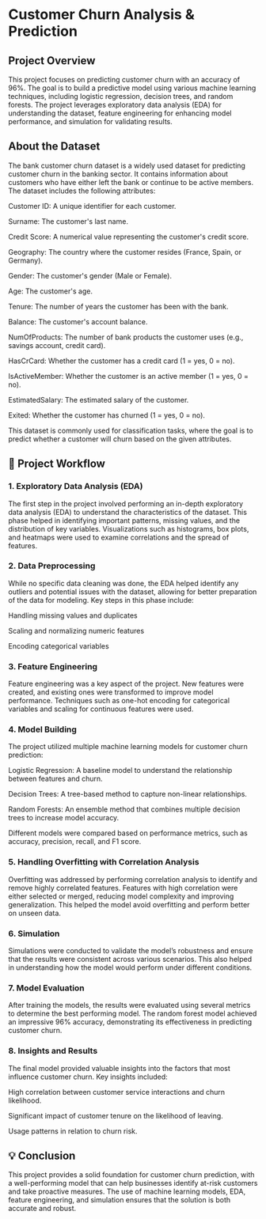 # Customer Churn Analysis & Prediction
## Project Overview
This project focuses on predicting customer churn with an accuracy of 96%. The goal is to build a predictive model using various machine learning techniques, including logistic regression, decision trees, and random forests. The project leverages exploratory data analysis (EDA) for understanding the dataset, feature engineering for enhancing model performance, and simulation for validating results.

## About the Dataset
The bank customer churn dataset is a widely used dataset for predicting customer churn in the banking sector. It contains information about customers who have either left the bank or continue to be active members. The dataset includes the following attributes:

Customer ID: A unique identifier for each customer.

Surname: The customer's last name.

Credit Score: A numerical value representing the customer's credit score.

Geography: The country where the customer resides (France, Spain, or Germany).

Gender: The customer's gender (Male or Female).

Age: The customer's age.

Tenure: The number of years the customer has been with the bank.

Balance: The customer's account balance.

NumOfProducts: The number of bank products the customer uses (e.g., savings account, credit card).

HasCrCard: Whether the customer has a credit card (1 = yes, 0 = no).

IsActiveMember: Whether the customer is an active member (1 = yes, 0 = no).

EstimatedSalary: The estimated salary of the customer.

Exited: Whether the customer has churned (1 = yes, 0 = no).

This dataset is commonly used for classification tasks, where the goal is to predict whether a customer will churn based on the given attributes.

## 🚀 Project Workflow
### 1. Exploratory Data Analysis (EDA)
The first step in the project involved performing an in-depth exploratory data analysis (EDA) to understand the characteristics of the dataset. This phase helped in identifying important patterns, missing values, and the distribution of key variables. Visualizations such as histograms, box plots, and heatmaps were used to examine correlations and the spread of features.

### 2. Data Preprocessing
While no specific data cleaning was done, the EDA helped identify any outliers and potential issues with the dataset, allowing for better preparation of the data for modeling. Key steps in this phase include:

Handling missing values and duplicates

Scaling and normalizing numeric features

Encoding categorical variables

### 3. Feature Engineering
Feature engineering was a key aspect of the project. New features were created, and existing ones were transformed to improve model performance. Techniques such as one-hot encoding for categorical variables and scaling for continuous features were used.

### 4. Model Building
The project utilized multiple machine learning models for customer churn prediction:

Logistic Regression: A baseline model to understand the relationship between features and churn.

Decision Trees: A tree-based method to capture non-linear relationships.

Random Forests: An ensemble method that combines multiple decision trees to increase model accuracy.

Different models were compared based on performance metrics, such as accuracy, precision, recall, and F1 score.

### 5. Handling Overfitting with Correlation Analysis
Overfitting was addressed by performing correlation analysis to identify and remove highly correlated features. Features with high correlation were either selected or merged, reducing model complexity and improving generalization. This helped the model avoid overfitting and perform better on unseen data.

### 6. Simulation
Simulations were conducted to validate the model’s robustness and ensure that the results were consistent across various scenarios. This also helped in understanding how the model would perform under different conditions.

### 7. Model Evaluation
After training the models, the results were evaluated using several metrics to determine the best performing model. The random forest model achieved an impressive 96% accuracy, demonstrating its effectiveness in predicting customer churn.

### 8. Insights and Results
The final model provided valuable insights into the factors that most influence customer churn. Key insights included:

High correlation between customer service interactions and churn likelihood.

Significant impact of customer tenure on the likelihood of leaving.

Usage patterns in relation to churn risk.
## 💡 Conclusion
This project provides a solid foundation for customer churn prediction, with a well-performing model that can help businesses identify at-risk customers and take proactive measures. The use of machine learning models, EDA, feature engineering, and simulation ensures that the solution is both accurate and robust.
